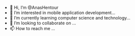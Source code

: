 - 👋 Hi, I’m @AnasHentour
- 👀 I’m interested in mobile application development...
- 🌱 I’m currently learning computer science and technology...
- 💞️ I’m looking to collaborate on ...
- 📫 How to reach me ...

<!---
AnasHentour/AnasHentour is a ✨ special ✨ repository because its `README.md` (this file) appears on your GitHub profile.
You can click the Preview link to take a look at your changes.
--->
